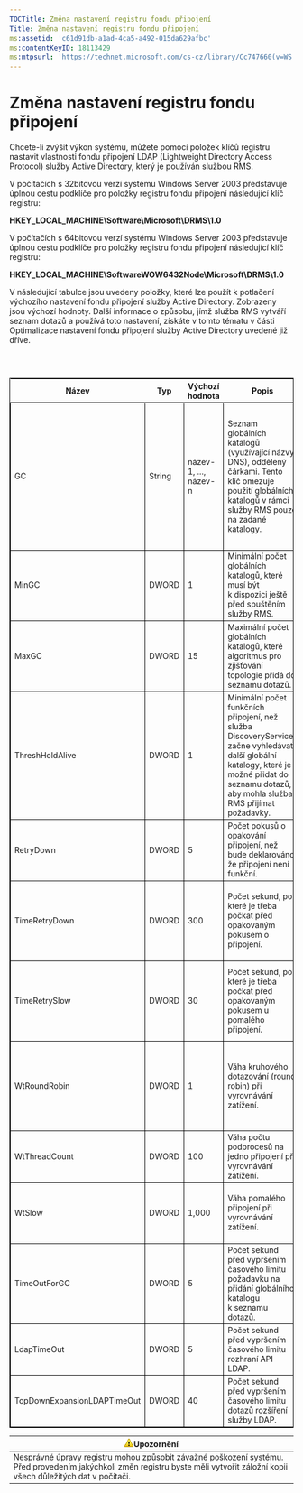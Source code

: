 ```yaml
---
TOCTitle: Změna nastavení registru fondu připojení
Title: Změna nastavení registru fondu připojení
ms:assetid: 'c61d91db-a1ad-4ca5-a492-015da629afbc'
ms:contentKeyID: 18113429
ms:mtpsurl: 'https://technet.microsoft.com/cs-cz/library/Cc747660(v=WS.10)'
---
```


Změna nastavení registru fondu připojení
========================================

Chcete-li zvýšit výkon systému, můžete pomocí položek klíčů registru nastavit vlastnosti fondu připojení LDAP (Lightweight Directory Access Protocol) služby Active Directory, který je používán službou RMS.

V počítačích s 32bitovou verzí systému Windows Server 2003 představuje úplnou cestu podklíče pro položky registru fondu připojení následující klíč registru:

**HKEY\_LOCAL\_MACHINE\\Software\\Microsoft\\DRMS\\1.0**

V počítačích s 64bitovou verzí systému Windows Server 2003 představuje úplnou cestu podklíče pro položky registru fondu připojení následující klíč registru:

**HKEY\_LOCAL\_MACHINE\\SoftwareWOW6432Node\\Microsoft\\DRMS\\1.0**

V následující tabulce jsou uvedeny položky, které lze použít k potlačení výchozího nastavení fondu připojení služby Active Directory. Zobrazeny jsou výchozí hodnoty. Další informace o způsobu, jímž služba RMS vytváří seznam dotazů a používá toto nastavení, získáte v tomto tématu v části Optimalizace nastavení fondu připojení služby Active Directory uvedené již dříve.

###  

 
<table style="border:1px solid black;">
<colgroup>
<col width="20%" />
<col width="20%" />
<col width="20%" />
<col width="20%" />
<col width="20%" />
</colgroup>
<thead>
<tr class="header">
<th>Název</th>
<th>Typ</th>
<th>Výchozí hodnota</th>
<th>Popis</th>
<th>Poznámky</th>
</tr>
</thead>
<tbody>
<tr class="odd">
<td style="border:1px solid black;">GC</td>
<td style="border:1px solid black;">String</td>
<td style="border:1px solid black;">název-1, ..., název-n</td>
<td style="border:1px solid black;">Seznam globálních katalogů (využívající názvy DNS), oddělený čárkami. Tento klíč omezuje použití globálních katalogů v rámci služby RMS pouze na zadané katalogy.</td>
<td style="border:1px solid black;">Pokud nechcete, aby služba RMS vytvořila seznam dotazů, zadejte pomocí tohoto nastavení globální katalogy, které mají být použity.</td>
</tr>
<tr class="even">
<td style="border:1px solid black;">MinGC</td>
<td style="border:1px solid black;">DWORD</td>
<td style="border:1px solid black;">1</td>
<td style="border:1px solid black;">Minimální počet globálních katalogů, které musí být k dispozici ještě před spuštěním služby RMS.</td>
<td style="border:1px solid black;"></td>
</tr>
<tr class="odd">
<td style="border:1px solid black;">MaxGC</td>
<td style="border:1px solid black;">DWORD</td>
<td style="border:1px solid black;">15</td>
<td style="border:1px solid black;">Maximální počet globálních katalogů, které algoritmus pro zjišťování topologie přidá do seznamu dotazů.</td>
<td style="border:1px solid black;"></td>
</tr>
<tr class="even">
<td style="border:1px solid black;">ThreshHoldAlive</td>
<td style="border:1px solid black;">DWORD</td>
<td style="border:1px solid black;">1</td>
<td style="border:1px solid black;">Minimální počet funkčních připojení, než služba DiscoveryServices začne vyhledávat další globální katalogy, které je možné přidat do seznamu dotazů, aby mohla služba RMS přijímat požadavky.</td>
<td style="border:1px solid black;"></td>
</tr>
<tr class="odd">
<td style="border:1px solid black;">RetryDown</td>
<td style="border:1px solid black;">DWORD</td>
<td style="border:1px solid black;">5</td>
<td style="border:1px solid black;">Počet pokusů o opakování připojení, než bude deklarováno, že připojení není funkční.</td>
<td style="border:1px solid black;"></td>
</tr>
<tr class="even">
<td style="border:1px solid black;">TimeRetryDown</td>
<td style="border:1px solid black;">DWORD</td>
<td style="border:1px solid black;">300</td>
<td style="border:1px solid black;">Počet sekund, po které je třeba počkat před opakovaným pokusem o připojení.</td>
<td style="border:1px solid black;">Toto výchozí nastavení by nemělo být nutné měnit, s výjimkou neobvyklých okolností.</td>
</tr>
<tr class="odd">
<td style="border:1px solid black;">TimeRetrySlow</td>
<td style="border:1px solid black;">DWORD</td>
<td style="border:1px solid black;">30</td>
<td style="border:1px solid black;">Počet sekund, po které je třeba počkat před opakovaným pokusem u pomalého připojení.</td>
<td style="border:1px solid black;">Toto výchozí nastavení by nemělo být nutné měnit, s výjimkou neobvyklých okolností.</td>
</tr>
<tr class="even">
<td style="border:1px solid black;">WtRoundRobin</td>
<td style="border:1px solid black;">DWORD</td>
<td style="border:1px solid black;">1</td>
<td style="border:1px solid black;">Váha kruhového dotazování (round robin) při vyrovnávání zatížení.</td>
<td style="border:1px solid black;">Relativní důležitost kruhového dotazování v rámci vyrovnávání zatížení. Hodnota 1 je nejnižší.</td>
</tr>
<tr class="odd">
<td style="border:1px solid black;">WtThreadCount</td>
<td style="border:1px solid black;">DWORD</td>
<td style="border:1px solid black;">100</td>
<td style="border:1px solid black;">Váha počtu podprocesů na jedno připojení při vyrovnávání zatížení.</td>
<td style="border:1px solid black;">Relativní důležitost nízkého počtu podprocesů.</td>
</tr>
<tr class="even">
<td style="border:1px solid black;">WtSlow</td>
<td style="border:1px solid black;">DWORD</td>
<td style="border:1px solid black;">1,000</td>
<td style="border:1px solid black;">Váha pomalého připojení při vyrovnávání zatížení.</td>
<td style="border:1px solid black;">Relativní důležitost toho, že připojení není pomalé.</td>
</tr>
<tr class="odd">
<td style="border:1px solid black;">TimeOutForGC</td>
<td style="border:1px solid black;">DWORD</td>
<td style="border:1px solid black;">5</td>
<td style="border:1px solid black;">Počet sekund před vypršením časového limitu požadavku na přidání globálního katalogu k seznamu dotazů.</td>
<td style="border:1px solid black;"></td>
</tr>
<tr class="even">
<td style="border:1px solid black;">LdapTimeOut</td>
<td style="border:1px solid black;">DWORD</td>
<td style="border:1px solid black;">5</td>
<td style="border:1px solid black;">Počet sekund před vypršením časového limitu rozhraní API LDAP.</td>
<td style="border:1px solid black;"></td>
</tr>
<tr class="odd">
<td style="border:1px solid black;">TopDownExpansionLDAPTimeOut</td>
<td style="border:1px solid black;">DWORD</td>
<td style="border:1px solid black;">40</td>
<td style="border:1px solid black;">Počet sekund před vypršením časového limitu dotazů rozšíření služby LDAP.</td>
<td style="border:1px solid black;"></td>
</tr>
</tbody>
</table>
  
| ![](images/Cc747660.Caution(WS.10).gif)Upozornění                                                                                                  |  
|---------------------------------------------------------------------------------------------------------------------------------------------------------------------------------|  
| Nesprávné úpravy registru mohou způsobit závažné poškození systému. Před provedením jakýchkoli změn registru byste měli vytvořit záložní kopii všech důležitých dat v počítači. |
